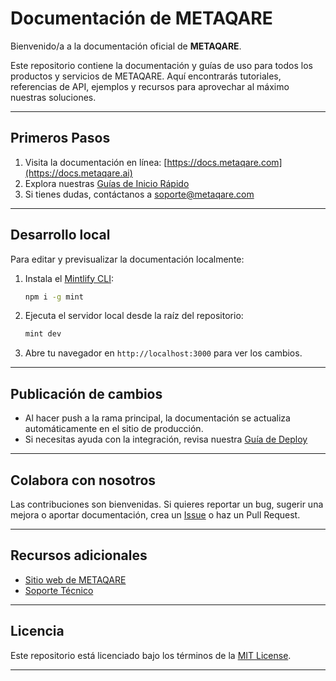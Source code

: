# Documentación de METAQARE

Bienvenido/a a la documentación oficial de **METAQARE**.

Este repositorio contiene la documentación y guías de uso para todos los productos y servicios de METAQARE. Aquí encontrarás tutoriales, referencias de API, ejemplos y recursos para aprovechar al máximo nuestras soluciones.

---

##  Primeros Pasos

1. Visita la documentación en línea: [https://docs.metaqare.com](https://docs.metaqare.ai) <!-- Cambia el link por el real si es diferente -->
2. Explora nuestras [Guías de Inicio Rápido](./docs/intro.md)
3. Si tienes dudas, contáctanos a soporte@metaqare.com

---

##  Desarrollo local

Para editar y previsualizar la documentación localmente:

1. Instala el [Mintlify CLI](https://www.npmjs.com/package/mint):

    ```sh
    npm i -g mint
    ```

2. Ejecuta el servidor local desde la raíz del repositorio:

    ```sh
    mint dev
    ```

3. Abre tu navegador en `http://localhost:3000` para ver los cambios.

---

## Publicación de cambios

- Al hacer push a la rama principal, la documentación se actualiza automáticamente en el sitio de producción.
- Si necesitas ayuda con la integración, revisa nuestra [Guía de Deploy](./docs/deploy.md) <!-- Solo si tienes una guía así -->

---

##  Colabora con nosotros

Las contribuciones son bienvenidas. Si quieres reportar un bug, sugerir una mejora o aportar documentación, crea un [Issue](https://github.com/METAQARE/docs/issues) o haz un Pull Request.

---

## Recursos adicionales

- [Sitio web de METAQARE](https://metaqare.ai)
- [Soporte Técnico](mailto:soporte@metaqare.ai)

---

## Licencia

Este repositorio está licenciado bajo los términos de la [MIT License](./LICENSE).

---


